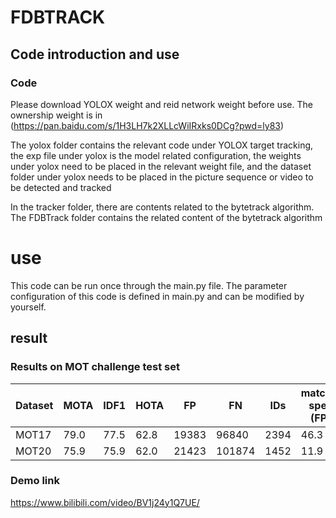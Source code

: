 # FDBTRACK

## Code introduction and use

### Code
Please download YOLOX weight and reid network weight before use.
The ownership weight is in  (https://pan.baidu.com/s/1H3LH7k2XLLcWiIRxks0DCg?pwd=ly83)

The yolox folder contains the relevant code under YOLOX target tracking, 
the exp file under yolox is the model related configuration, the weights
under yolox need to be placed in the relevant weight file, and the dataset
folder under yolox needs to be placed in the picture sequence or video to
be detected and tracked

In the tracker folder, there are contents related to the bytetrack algorithm.
The FDBTrack folder contains the related content of the bytetrack algorithm

# use
This code can be run once through the main.py file. The parameter configuration
of this code is defined in main.py and can be modified by yourself.

## result
### Results on MOT challenge test set
| Dataset    |  MOTA | IDF1 | HOTA | FP | FN | IDs | matching speed (FPS) |
|------------|-------|------|------|------|------|------|------|
|MOT17       | 79.0 | 77.5 | 62.8 | 19383 | 96840 | 2394 | 46.3 |
|MOT20       | 75.9 | 75.9 | 62.0 | 21423 | 101874 | 1452 | 11.9 |


### Demo link
https://www.bilibili.com/video/BV1j24y1Q7UE/






